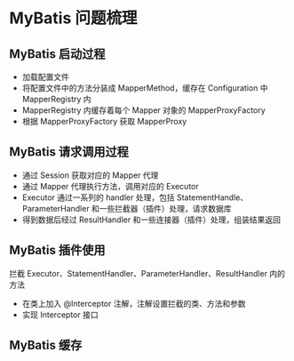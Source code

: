 # MyBatis 问题梳理

## MyBatis 启动过程
* 加载配置文件
* 将配置文件中的方法分装成 MapperMethod，缓存在 Configuration 中 MapperRegistry 内
* MapperRegistry 内缓存着每个 Mapper 对象的 MapperProxyFactory
* 根据 MapperProxyFactory 获取 MapperProxy

## MyBatis 请求调用过程
* 通过 Session 获取对应的 Mapper 代理
* 通过 Mapper 代理执行方法，调用对应的 Executor
* Executor 通过一系列的 handler 处理，包括 StatementHandle、ParameterHandler 和一些拦截器（插件）处理，请求数据库
* 得到数据后经过 ResultHandler 和一些连接器（插件）处理，组装结果返回

## MyBatis 插件使用
拦截 Executor、StatementHandler、ParameterHandler、ResultHandler 内的方法

* 在类上加入 @Interceptor 注解，注解设置拦截的类、方法和参数
* 实现 Interceptor 接口

## MyBatis 缓存
